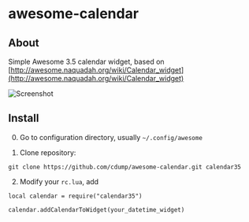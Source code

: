 # awesome-calendar

## About
Simple Awesome 3.5 calendar widget, based on [http://awesome.naquadah.org/wiki/Calendar_widget](http://awesome.naquadah.org/wiki/Calendar_widget)

![Screenshot](https://github.com/cdump/awesome-calendar/raw/screenshots/awesome-calendar.png)

## Install

0. Go to configuration directory, usually `~/.config/awesome`

1. Clone repository:

`git clone https://github.com/cdump/awesome-calendar.git calendar35`

2. Modify your `rc.lua`, add

`local calendar = require("calendar35")`

`calendar.addCalendarToWidget(your_datetime_widget)`
